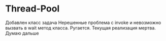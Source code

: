 # Thread-Pool

Добавлен класс задача
Нерешенные проблема с invoke и невозможно вызвать в wait метод класса. Ругается. 
Текущая реализация мертва. 
Думаю дальше
